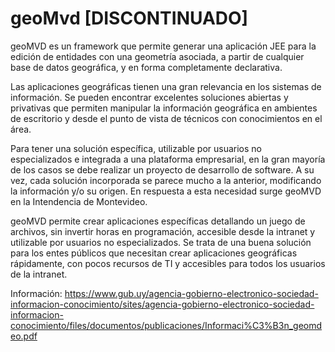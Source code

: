 # geoMvd [DISCONTINUADO]
geoMVD es un framework que permite generar una aplicación JEE para la edición de entidades con una geometría asociada, a partir de cualquier base de datos geográfica, y en forma completamente declarativa.

Las aplicaciones geográficas tienen una gran relevancia en los sistemas de información. Se pueden encontrar excelentes soluciones abiertas y privativas que permiten manipular la información geográfica en ambientes de escritorio y desde el punto de vista de técnicos con conocimientos en el área.

Para tener una solución específica, utilizable por usuarios no especializados e integrada a una plataforma empresarial, en la gran mayoría de los casos se debe realizar un proyecto de desarrollo de software. A su vez, cada solución incorporada se parece mucho a la anterior, modificando la información y/o su origen. En respuesta a esta necesidad surge geoMVD en la Intendencia de Montevideo.

geoMVD permite crear aplicaciones específicas detallando un juego de archivos, sin invertir horas en programación, accesible desde la intranet y utilizable por usuarios no especializados. Se trata de una buena solución para los entes públicos que necesitan crear aplicaciones geográficas rápidamente, con pocos recursos de TI y accesibles para todos los usuarios de la intranet.

Información: https://www.gub.uy/agencia-gobierno-electronico-sociedad-informacion-conocimiento/sites/agencia-gobierno-electronico-sociedad-informacion-conocimiento/files/documentos/publicaciones/Informaci%C3%B3n_geomdeo.pdf
